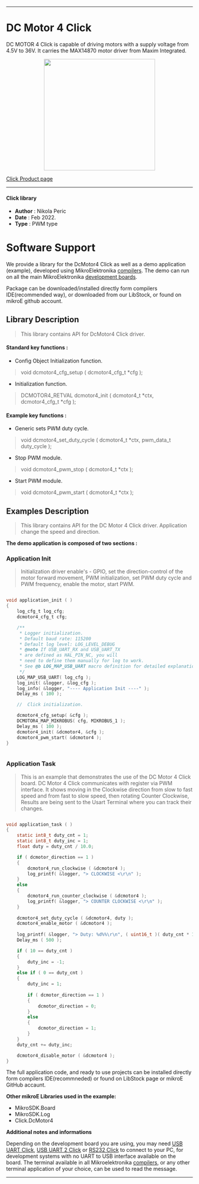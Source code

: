 
---
# DC Motor 4 Click

DC MOTOR 4 Click is capable of driving motors with a supply voltage from 4.5V to 36V. It carries the MAX14870 motor driver from Maxim Integrated.

<p align="center">
  <img src="https://download.mikroe.com/images/click_for_ide/dcmotor4_click.png" height=300px>
</p>

[Click Product page](https://www.mikroe.com/dc-motor-4-click)

---


#### Click library 

- **Author**        : Nikola Peric
- **Date**          : Feb 2022.
- **Type**          : PWM type


# Software Support

We provide a library for the DcMotor4 Click 
as well as a demo application (example), developed using MikroElektronika 
[compilers](https://shop.mikroe.com/compilers). 
The demo can run on all the main MikroElektronika [development boards](https://shop.mikroe.com/development-boards).

Package can be downloaded/installed directly form compilers IDE(recommended way), or downloaded from our LibStock, or found on mikroE github account. 

## Library Description

> This library contains API for DcMotor4 Click driver.

#### Standard key functions :

- Config Object Initialization function.
> void dcmotor4_cfg_setup ( dcmotor4_cfg_t *cfg ); 
 
- Initialization function.
> DCMOTOR4_RETVAL dcmotor4_init ( dcmotor4_t *ctx, dcmotor4_cfg_t *cfg );


#### Example key functions :

- Generic sets PWM duty cycle.
> void dcmotor4_set_duty_cycle ( dcmotor4_t *ctx, pwm_data_t duty_cycle );
 
- Stop PWM module.
> void dcmotor4_pwm_stop ( dcmotor4_t *ctx );

- Start PWM module.
> void dcmotor4_pwm_start ( dcmotor4_t *ctx );

## Examples Description
 
>  This library contains API for the DC Motor 4 Click driver.
>  Application change the speed and direction.

**The demo application is composed of two sections :**

### Application Init 

> Initialization driver enable's - GPIO,
  set the direction-control of the motor forward movement, PWM initialization,
  set PWM duty cycle and PWM frequency, enable the motor, start PWM.
> 

```c

void application_init ( )
{
    log_cfg_t log_cfg;
    dcmotor4_cfg_t cfg;

    /** 
     * Logger initialization.
     * Default baud rate: 115200
     * Default log level: LOG_LEVEL_DEBUG
     * @note If USB_UART_RX and USB_UART_TX 
     * are defined as HAL_PIN_NC, you will 
     * need to define them manually for log to work. 
     * See @b LOG_MAP_USB_UART macro definition for detailed explanation.
     */
    LOG_MAP_USB_UART( log_cfg );
    log_init( &logger, &log_cfg );
    log_info( &logger, "---- Application Init ----" );
    Delay_ms ( 100 );

    //  Click initialization.

    dcmotor4_cfg_setup( &cfg );
    DCMOTOR4_MAP_MIKROBUS( cfg, MIKROBUS_1 );
    Delay_ms ( 100 );
    dcmotor4_init( &dcmotor4, &cfg );
    dcmotor4_pwm_start( &dcmotor4 );
}
  
```

### Application Task

>  This is an example that demonstrates the use of the DC Motor 4 Click board.
>  DC Motor 4 Click communicates with register via PWM interface.
>  It shows moving in the Clockwise direction from slow to fast speed
>  and from fast to slow speed, then rotating Counter Clockwise,
>  Results are being sent to the Usart Terminal where you can track their changes.
 

```c

void application_task ( )
{    
    static int8_t duty_cnt = 1;
    static int8_t duty_inc = 1;
    float duty = duty_cnt / 10.0;

    if ( dcmotor_direction == 1 )
    {
        dcmotor4_run_clockwise ( &dcmotor4 );
        log_printf( &logger, "> CLOCKWISE <\r\n" );
    }
    else
    {
        dcmotor4_run_counter_clockwise ( &dcmotor4 );
        log_printf( &logger, "> COUNTER CLOCKWISE <\r\n" );
    }
    
    dcmotor4_set_duty_cycle ( &dcmotor4, duty );
    dcmotor4_enable_motor ( &dcmotor4 );
    
    log_printf( &logger, "> Duty: %d%%\r\n", ( uint16_t )( duty_cnt * 10 ) );
    Delay_ms ( 500 );

    if ( 10 == duty_cnt ) 
    {
        duty_inc = -1;
    }
    else if ( 0 == duty_cnt ) 
    {
        duty_inc = 1;
        
        if ( dcmotor_direction == 1 )
        {
            dcmotor_direction = 0;
        }
        else
        {
            dcmotor_direction = 1;
        }
    }
    duty_cnt += duty_inc;

    dcmotor4_disable_motor ( &dcmotor4 );
}

```

The full application code, and ready to use projects can be  installed directly form compilers IDE(recommneded) or found on LibStock page or mikroE GitHub accaunt.

**Other mikroE Libraries used in the example:** 

- MikroSDK.Board
- MikroSDK.Log
- Click.DcMotor4

**Additional notes and informations**

Depending on the development board you are using, you may need 
[USB UART Click](https://shop.mikroe.com/usb-uart-click), 
[USB UART 2 Click](https://shop.mikroe.com/usb-uart-2-click) or 
[RS232 Click](https://shop.mikroe.com/rs232-click) to connect to your PC, for 
development systems with no UART to USB interface available on the board. The 
terminal available in all Mikroelektronika 
[compilers](https://shop.mikroe.com/compilers), or any other terminal application 
of your choice, can be used to read the message.



---
